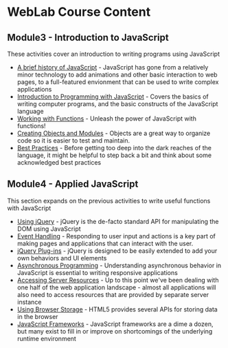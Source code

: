 # WebLab Course Content

## Module3 - Introduction to JavaScript

These activities cover an introduction to writing programs using JavaScript

* [A brief history of JavaScript](?md=./course-content/module3/a_brief_history_of_javascript.md) -
  JavaScript has gone from a relatively minor technology to add animations and
  other basic interaction to web pages, to a full-featured envionment that can
  be used to write complex applications
* [Introduction to Programming with JavaScript](?md=./course-content/module3/introduction_to_javascript.md) -
  Covers the basics of writing computer programs, and the basic constructs of
  the JavaScript language
* [Working with Functions](?md=./course-content/module3/working_with_functions.md) -
  Unleash the power of JavaScript with functions!
* [Creating Objects and Modules](?md=./course-content/module3/creating_objects_and_modules.md) -
  Objects are a great way to organize code so it is easier to test and
  maintain.
* [Best Practices](?md=./course-content/module3/best_practices.md) -
  Before getting too deep into the dark reaches of the language, it might be
  helpful to step back a bit and think about some acknowledged best practices

## Module4 - Applied JavaScript

This section expands on the previous activities to write useful functions with
JavaScript

* [Using jQuery](?md=./course-content/module4/using_jquery.md) -
  jQuery is the de-facto standard API for manipulating the DOM using JavaScript
* [Event Handling](?md=./course-content/module4/event_handling.md) -
  Responding to user input and actions is a key part of making pages and
  applications that can interact with the user.
* [jQuery Plug-ins](?md=./course-content/module4/jquery_plugins.md) -
  jQuery is designed to be easily extended to add your own behaviors and UI
  elements
* [Asynchronous Programming](?md=./course-content/module4/asynchronous_programming.md) -
  Understanding asynchronous behavior in JavaScript is essential to writing
  responsive applications
* [Accessing Server Resources](?md=./course-content/module4/accessing_server_resources.md) -
  Up to this point we've been dealing with one half of the web application
  landscape - almost all applications will also need to access resources that
  are provided by separate server instance
* [Using Browser Storage](?md=./course-content/module4/using_browser_storage.md) -
  HTML5 provides several APIs for storing data in the browser
* [JavaScript Frameworks](?md=./course-content/module4/javascript_frameworks.md) -
  JavaScript frameworks are a dime a dozen, but many exist to fill in or improve
  on shortcomings of the underlying runtime environment

